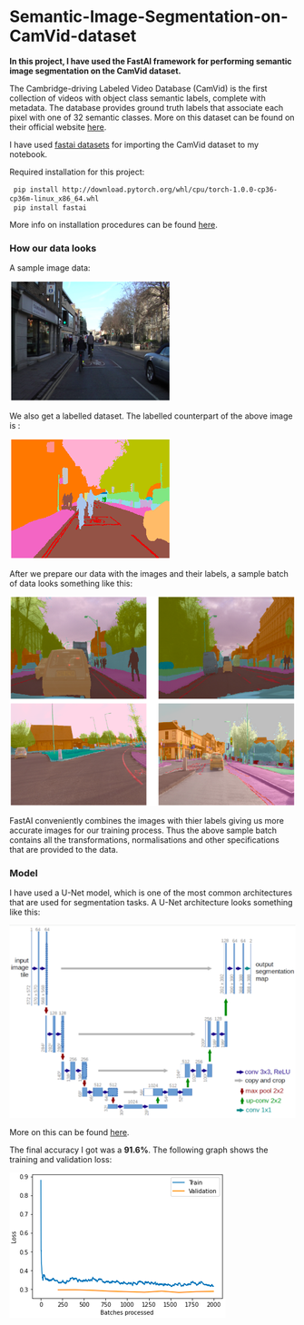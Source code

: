 # Semantic-Image-Segmentation-on-CamVid-dataset

**In this project, I have used the FastAI framework for performing semantic image segmentation on the CamVid dataset.**

The Cambridge-driving Labeled Video Database (CamVid) is the first collection of videos with object class semantic labels, complete with metadata. The database provides ground truth labels that associate each pixel with one of 32 semantic classes.
More on this dataset can be found on their official website [here](http://mi.eng.cam.ac.uk/research/projects/VideoRec/CamVid/).

I have used [fastai datasets](https://course.fast.ai/datasets) for importing the CamVid dataset to my notebook.

Required installation for this project:

```
 pip install http://download.pytorch.org/whl/cpu/torch-1.0.0-cp36-cp36m-linux_x86_64.whl
 pip install fastai
```
More info on installation procedures can be found [here](https://docs.fast.ai/install.html).

### How our data looks

A sample image data:

![sample image][logo]

[logo]: https://github.com/adityarc19/Semantic-Image-Segmentation-on-CamVid-dataset/blob/master/images/Screenshot%202020-07-14%20at%201.32.40%20AM.png

We also get a labelled dataset. The labelled counterpart of the above image is :

![label][l]

[l]: https://github.com/adityarc19/Semantic-Image-Segmentation-on-CamVid-dataset/blob/master/images/Screenshot%202020-07-14%20at%201.41.49%20AM.png

After we prepare our data with the images and their labels, a sample batch of data looks something like this:

![data][lg]

[lg]: https://github.com/adityarc19/Semantic-Image-Segmentation-on-CamVid-dataset/blob/master/images/Screenshot%202020-07-14%20at%201.48.00%20AM.png

FastAI conveniently combines the images with thier labels giving us more accurate images for our training process. Thus the above sample batch contains all the transformations, normalisations and other specifications that are provided to the data.

### Model

I have used a U-Net model, which is one of the most common architectures that are used for segmentation tasks. A U-Net architecture looks something like this: 

![unet][unet]

[unet]: https://github.com/adityarc19/Semantic-Image-Segmentation-on-CamVid-dataset/blob/master/images/Screenshot%202020-07-14%20at%202.00.36%20AM.png

More on this can be found [here](https://lmb.informatik.uni-freiburg.de/people/ronneber/u-net/).

The final accuracy I got was a **91.6%**. The following graph shows the training and validation loss:

![loss][loss]

[loss]: https://github.com/adityarc19/Semantic-Image-Segmentation-on-CamVid-dataset/blob/master/images/Screenshot%202020-07-14%20at%202.26.11%20AM.png


